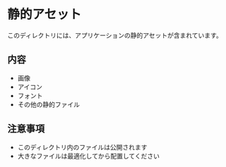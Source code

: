 # 静的アセット

このディレクトリには、アプリケーションの静的アセットが含まれています。

## 内容
- 画像
- アイコン
- フォント
- その他の静的ファイル

## 注意事項
- このディレクトリ内のファイルは公開されます
- 大きなファイルは最適化してから配置してください 